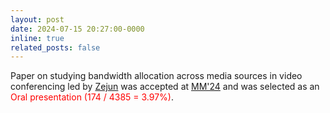 ```yaml
---
layout: post
date: 2024-07-15 20:27:00-0000
inline: true
related_posts: false
---
```


Paper on studying bandwidth allocation across media sources in video conferencing led by [Zejun]() was accepted at [MM'24](https://2024.acmmm.org/) and was selected as an <span style="color:red">Oral presentation (174 / 4385 = 3.97%)</span>.